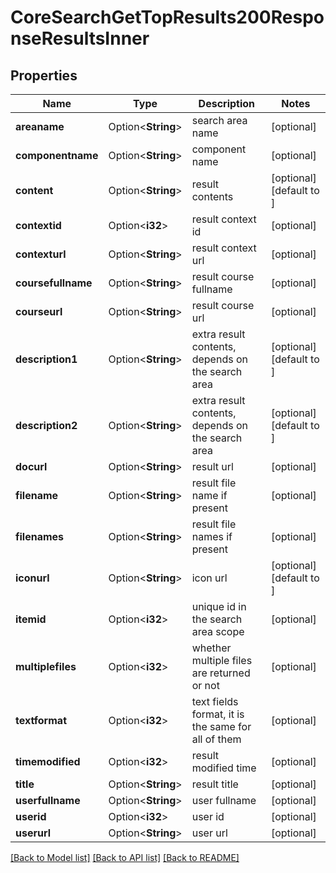 # CoreSearchGetTopResults200ResponseResultsInner

## Properties

Name | Type | Description | Notes
------------ | ------------- | ------------- | -------------
**areaname** | Option<**String**> | search area name | [optional]
**componentname** | Option<**String**> | component name | [optional]
**content** | Option<**String**> | result contents | [optional][default to ]
**contextid** | Option<**i32**> | result context id | [optional]
**contexturl** | Option<**String**> | result context url | [optional]
**coursefullname** | Option<**String**> | result course fullname | [optional]
**courseurl** | Option<**String**> | result course url | [optional]
**description1** | Option<**String**> | extra result contents, depends on the search area | [optional][default to ]
**description2** | Option<**String**> | extra result contents, depends on the search area | [optional][default to ]
**docurl** | Option<**String**> | result url | [optional]
**filename** | Option<**String**> | result file name if present | [optional]
**filenames** | Option<**String**> | result file names if present | [optional]
**iconurl** | Option<**String**> | icon url | [optional][default to ]
**itemid** | Option<**i32**> | unique id in the search area scope | [optional]
**multiplefiles** | Option<**i32**> | whether multiple files are returned or not | [optional]
**textformat** | Option<**i32**> | text fields format, it is the same for all of them | [optional]
**timemodified** | Option<**i32**> | result modified time | [optional]
**title** | Option<**String**> | result title | [optional]
**userfullname** | Option<**String**> | user fullname | [optional]
**userid** | Option<**i32**> | user id | [optional]
**userurl** | Option<**String**> | user url | [optional]

[[Back to Model list]](../README.md#documentation-for-models) [[Back to API list]](../README.md#documentation-for-api-endpoints) [[Back to README]](../README.md)


